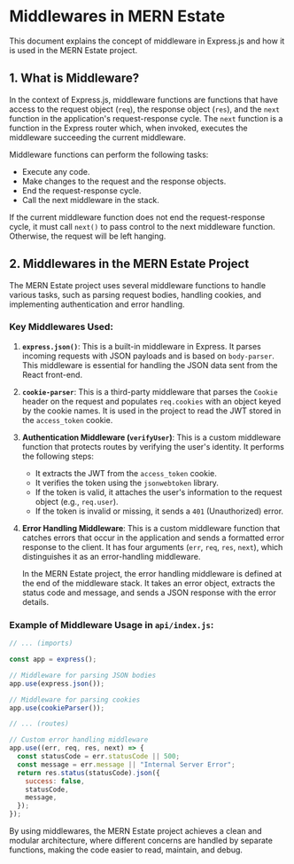 
# Middlewares in MERN Estate

This document explains the concept of middleware in Express.js and how it is used in the MERN Estate project.

## 1. What is Middleware?

In the context of Express.js, middleware functions are functions that have access to the request object (`req`), the response object (`res`), and the `next` function in the application's request-response cycle. The `next` function is a function in the Express router which, when invoked, executes the middleware succeeding the current middleware.

Middleware functions can perform the following tasks:

*   Execute any code.
*   Make changes to the request and the response objects.
*   End the request-response cycle.
*   Call the next middleware in the stack.

If the current middleware function does not end the request-response cycle, it must call `next()` to pass control to the next middleware function. Otherwise, the request will be left hanging.

## 2. Middlewares in the MERN Estate Project

The MERN Estate project uses several middleware functions to handle various tasks, such as parsing request bodies, handling cookies, and implementing authentication and error handling.

### Key Middlewares Used:

1.  **`express.json()`**: This is a built-in middleware in Express. It parses incoming requests with JSON payloads and is based on `body-parser`. This middleware is essential for handling the JSON data sent from the React front-end.

2.  **`cookie-parser`**: This is a third-party middleware that parses the `Cookie` header on the request and populates `req.cookies` with an object keyed by the cookie names. It is used in the project to read the JWT stored in the `access_token` cookie.

3.  **Authentication Middleware (`verifyUser`)**: This is a custom middleware function that protects routes by verifying the user's identity. It performs the following steps:
    *   It extracts the JWT from the `access_token` cookie.
    *   It verifies the token using the `jsonwebtoken` library.
    *   If the token is valid, it attaches the user's information to the request object (e.g., `req.user`).
    *   If the token is invalid or missing, it sends a `401` (Unauthorized) error.

4.  **Error Handling Middleware**: This is a custom middleware function that catches errors that occur in the application and sends a formatted error response to the client. It has four arguments (`err`, `req`, `res`, `next`), which distinguishes it as an error-handling middleware.

    In the MERN Estate project, the error handling middleware is defined at the end of the middleware stack. It takes an error object, extracts the status code and message, and sends a JSON response with the error details.

### Example of Middleware Usage in `api/index.js`:

```javascript
// ... (imports)

const app = express();

// Middleware for parsing JSON bodies
app.use(express.json());

// Middleware for parsing cookies
app.use(cookieParser());

// ... (routes)

// Custom error handling middleware
app.use((err, req, res, next) => {
  const statusCode = err.statusCode || 500;
  const message = err.message || "Internal Server Error";
  return res.status(statusCode).json({
    success: false,
    statusCode,
    message,
  });
});
```

By using middlewares, the MERN Estate project achieves a clean and modular architecture, where different concerns are handled by separate functions, making the code easier to read, maintain, and debug.
